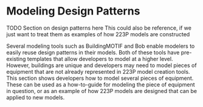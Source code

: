 # Modeling Design Patterns

TODO Section on design patterns here
This could also be reference, if we just want to treat them as examples of how 223P models are constructed

Several modeling tools such as BuildingMOTIF and Bob enable modelers to easily reuse design patterns in their models. Both of these tools have pre-existing templates that allow developers to model at a higher level. However, buildings are unique and developers may need to model pieces of equipment that are not already represented in 223P model creation tools. This section shows developers how to model several pieces of equipment. These can be used as a how-to-guide for modeling the piece of equipment in question, or as an example of how 223P models are designed that can be applied to new models.

